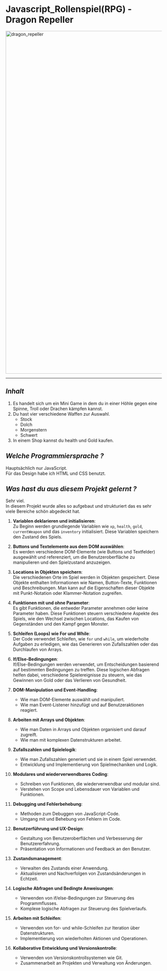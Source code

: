 # Javascript_Rollenspiel(RPG) - Dragon Repeller



<img width="1102" alt="dragon_repeller" src="https://github.com/WingsOfFury/javascript_rollenspiel/assets/85767977/dd3280e2-a229-46cd-a6c9-7ba4a4b56626">

---

## *Inhalt*


1. Es handelt sich um ein Mini Game in dem du in einer Höhle gegen eine Spinne, Troll oder Drachen kämpfen kannst.
2. Du hast vier verschiedene Waffen zur Auswahl.
   - Stock
    - Dolch
     - Morgenstern
      - Schwert   
3. In einem Shop kannst du health und Gold kaufen.

## *Welche Programmiersprache ?*

Hauptsächlich nur JavaScript.\
Für das Design habe ich HTML und CSS benutzt.


## *Was hast du aus diesem Projekt gelernt ?*

Sehr viel.\
In diesem Projekt wurde alles so aufgebaut und strukturiert
das es sehr viele Bereiche schön abgedeckt hat.

1. **Variablen deklarieren und initialisieren**:\
   Zu Beginn werden grundlegende Variablen wie `xp`, `health`, `gold`, `currentWeapon` und das `inventory` initialisiert. Diese Variablen speichern den Zustand des Spiels.

2. **Buttons und Textelemente aus dem DOM auswählen**:\
   Es werden verschiedene DOM-Elemente (wie Buttons und Textfelder) ausgewählt und referenziert, um die Benutzeroberfläche zu manipulieren und den Spielzustand anzuzeigen.

3. **Locations in Objekten speichern**:\
   Die verschiedenen Orte im Spiel werden in Objekten gespeichert. Diese Objekte enthalten Informationen wie Namen, Button-Texte, Funktionen und Beschreibungen. Man kann auf die Eigenschaften dieser Objekte mit Punkt-Notation oder Klammer-Notation zugreifen.

4. **Funktionen mit und ohne Parameter**:\
   Es gibt Funktionen, die entweder Parameter annehmen oder keine Parameter haben. Diese Funktionen steuern verschiedene Aspekte des Spiels, wie den Wechsel zwischen Locations, das Kaufen von Gegenständen und den Kampf gegen Monster.

5. **Schleifen (Loops) wie For und While**: \
   Der Code verwendet Schleifen, wie `for` und `while`, um wiederholte Aufgaben zu erledigen, wie das Generieren von Zufallszahlen oder das Durchlaufen von Arrays.

6. **If/Else-Bedingungen**: \
   If/Else-Bedingungen werden verwendet, um Entscheidungen basierend auf bestimmten Bedingungen zu treffen. Diese logischen Abfragen helfen dabei, verschiedene Spielereignisse zu steuern, wie das Gewinnen von Gold oder das Verlieren von Gesundheit.

7. **DOM-Manipulation und Event-Handling**:
   - Wie man DOM-Elemente auswählt und manipuliert.
   - Wie man Event-Listener hinzufügt und auf Benutzeraktionen reagiert.

8. **Arbeiten mit Arrays und Objekten**:
   - Wie man Daten in Arrays und Objekten organisiert und darauf zugreift.
   - Wie man mit komplexen Datenstrukturen arbeitet.

9. **Zufallszahlen und Spielelogik**:
   - Wie man Zufallszahlen generiert und sie in einem Spiel verwendet.
   - Entwicklung und Implementierung von Spielmechaniken und Logik.

10. **Modulares und wiederverwendbares Coding**:
    - Schreiben von Funktionen, die wiederverwendbar und modular sind.
    - Verstehen von Scope und Lebensdauer von Variablen und Funktionen.

11. **Debugging und Fehlerbehebung**:
    - Methoden zum Debuggen von JavaScript-Code.
    - Umgang mit und Behebung von Fehlern im Code.

12. **Benutzerführung und UX-Design**:
    - Gestaltung von Benutzeroberflächen und Verbesserung der Benutzererfahrung.
    - Präsentation von Informationen und Feedback an den Benutzer.

13. **Zustandsmanagement**:
    - Verwalten des Zustands einer Anwendung.
    - Aktualisieren und Nachverfolgen von Zustandsänderungen in Echtzeit.

14. **Logische Abfragen und Bedingte Anweisungen**:
    - Verwenden von if/else-Bedingungen zur Steuerung des Programmflusses.
    - Komplexe logische Abfragen zur Steuerung des Spielverlaufs.

15. **Arbeiten mit Schleifen**:
    - Verwenden von for- und while-Schleifen zur Iteration über Datenstrukturen.
    - Implementierung von wiederholten Aktionen und Operationen.

16. **Kollaborative Entwicklung und Versionskontrolle**:
    - Verwenden von Versionskontrollsystemen wie Git.
    - Zusammenarbeit an Projekten und Verwaltung von Änderungen.
